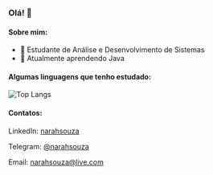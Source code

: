 ### Olá! 👋

#### Sobre mim:

- 🔭 Estudante de Análise e Desenvolvimento de Sistemas
- 🌱 Atualmente aprendendo Java

#### Algumas linguagens que tenho estudado:
![Top Langs](https://github-readme-stats.vercel.app/api/top-langs/?username=narahsouza&layout=compact)

#### Contatos:

LinkedIn: [narahsouza](https://linkedin.com/in/narahsouza)

Telegram: [@narahsouza](https://t.me/narahsouza)

Email: [narahsouza@live.com](mailto:narahsouza@live.com)
